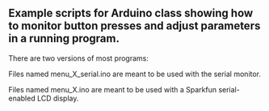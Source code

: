 Example scripts for Arduino class showing how to 
monitor button presses and adjust parameters in a 
running program. 
------------------------------
There are two versions of most programs:

Files named menu_X_serial.ino are meant to be used with the serial monitor.

Files named menu_X.ino are meant to be used with a Sparkfun serial-enabled LCD display. 
